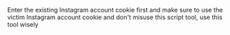 Enter the existing Instagram account cookie first and make sure to use the victim Instagram account cookie and don't misuse this script tool, use this tool wisely
